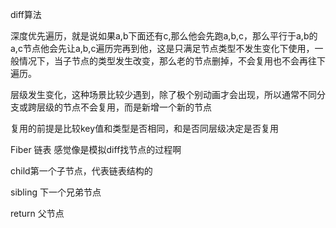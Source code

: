diff算法

深度优先遍历，就是说如果a,b下面还有c,那么他会先跑a,b,c，那么平行于a,b的a,c节点他会先让a,b,c遍历完再到他，这是只满足节点类型不发生变化下使用，一般情况下，当子节点的类型发生改变，那么老的节点删掉，不会复用也不会再往下遍历。

层级发生变化，这种场景比较少遇到，除了极个别动画才会出现，所以通常不同分支或跨层级的节点不会复用，而是新增一个新的节点

复用的前提是比较key值和类型是否相同，和是否同层级决定是否复用



Fiber 链表 感觉像是模拟diff找节点的过程啊

child第一个子节点，代表链表结构的

sibling 下一个兄弟节点

return 父节点

